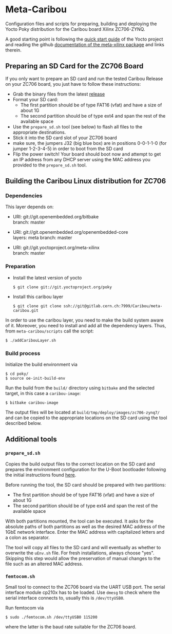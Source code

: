# Meta-Caribou

Configuration files and scripts for preparing, building and deploying the Yocto Poky distribution for the Caribou board Xilinx ZC706-ZYNQ.

A good starting point is following the [quick start guide](http://www.yoctoproject.org/docs/2.0/yocto-project-qs/yocto-project-qs.html) of the Yocto project and reading the github [documentation of the meta-xilinx package](https://github.com/Xilinx/meta-xilinx/blob/master/README.md) and links therein.

## Preparing an SD Card for the ZC706 Board

If you only want to prepare an SD card and run the tested Caribou Release on your ZC706 board, you just have to follow these instructions:

* Grab the binary files from the latest [release](https://gitlab.cern.ch/Caribou/meta-caribou/tags)
* Format your SD card:
  * The first partition should be of type FAT16 (vfat) and have a size of about 1G
  * The second partition should be of type ext4 and span the rest of the available space
* Use the `prepare_sd.sh` tool (see below) to flash all files to the appropriate destinations.
* Stick it into the SD card slot of your ZC706 board
* make sure, the jumpers J32 (big blue box) are in positions 0-0-1-1-0 (for jumper 1-2-3-4-5) in order to boot from the SD card
* Flip the power switch! Your board should boot now and attempt to get an IP address from any DHCP server using the MAC address you provided to the `prepare_sd.sh` tool.

## Building the Caribou Linux distribution for ZC706

### Dependencies

This layer depends on:

 * URI: git://git.openembedded.org/bitbake  
  branch: master

 * URI: git://git.openembedded.org/openembedded-core  
  layers: meta
  branch: master

 * URI: git://git.yoctoproject.org/meta-xilinx  
  branch: master

### Preparation

* Install the latest version of yocto
  ```
  $ git clone git://git.yoctoproject.org/poky
  ```

* Install this caribou layer
  ```
  $ git clone git clone ssh://git@gitlab.cern.ch:7999/Caribou/meta-caribou.git
  ```

In order to use the caribou layer, you need to make the build system aware of
it. Moreover, you need to install and add all the dependency layers. Thus, from `meta-caribou/scripts` call the script:
  ```
  $ ./addCaribouLayer.sh
  ```

### Build process
Initialize the build environment via

```
$ cd poky/
$ source oe-init-build-env
```

Run the build from the `build/` directory using `bitbake` and the selected target, in this case a `caribou-image`:

```
$ bitbake caribou-image
```

The output files will be located at `build/tmp/deploy/images/zc706-zynq7/` and can be copied to the appropriate locations on the SD card using the tool described below.


## Additional tools

### `prepare_sd.sh`

Copies the build output files to the correct location on the SD card and prepares the environment configuration for the U-Boot bootloader following the initial instructions found [here](https://github.com/Xilinx/meta-xilinx/blob/master/README.booting.md#preparing-sdmmc).

Before running the tool, the SD card should be prepared with two partitions:
* The first partition should be of type FAT16 (vfat) and have a size of about 1G
* The second partition should be of type ext4 and span the rest of the available space

With both partitions mounted, the tool can be executed. It asks for the absolute paths of both partitions as well as the desired MAC address of the 1GbE network interface. Enter the MAC address with capitalized letters and a colon as separator.

The tool will copy all files to the SD card and will eventually as whether to overwrite the `uEnv.sh` file. For fresh installations, always choose "yes". Skipping this step would allow the preservation of manual changes to the file such as an altered MAC address.

### `femtocom.sh`

Small tool to connect to the ZC706 board via the UART USB port. The serial interface module cp210x has to be loaded. Use `dmesg` to check where the serial interface connects to, usually this is `/dev/ttyUSB0`.

Run femtocom via

```
$ sudo ./femtocom.sh /dev/ttyUSB0 115200
```

where the latter is the baud rate suitable for the ZC706 board.
